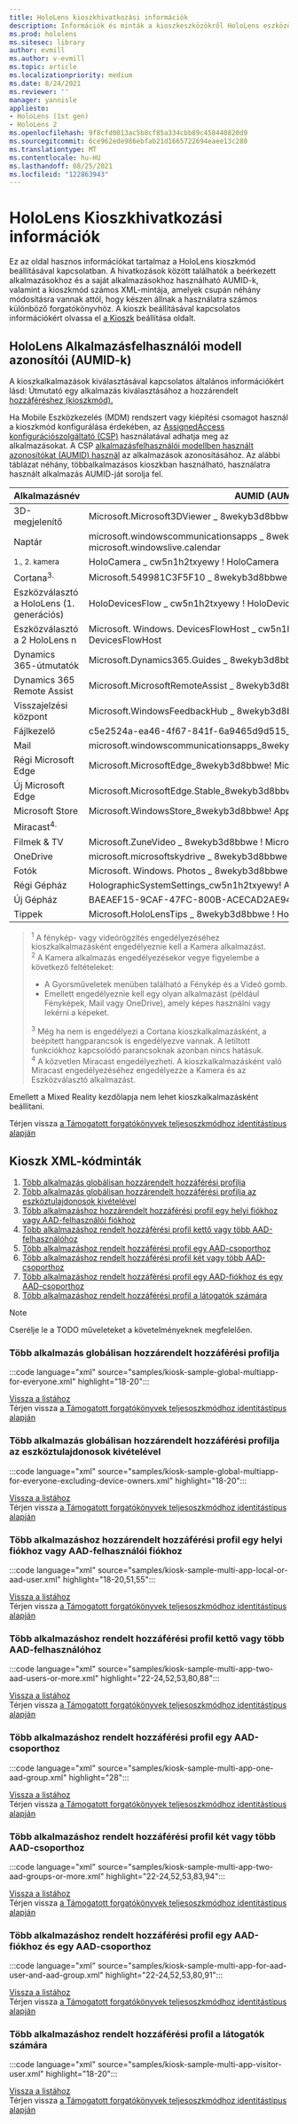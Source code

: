 ```yaml
---
title: HoloLens kioszkhivatkozási információk
description: Információk és minták a kioszkeszközökről HoloLens eszközökön.
ms.prod: hololens
ms.sitesec: library
author: evmill
ms.author: v-evmill
ms.topic: article
ms.localizationpriority: medium
ms.date: 8/24/2021
ms.reviewer: ''
manager: yannisle
appliesto:
- HoloLens (1st gen)
- HoloLens 2
ms.openlocfilehash: 9f8cfd0013ac5b8cf85a334cbb89c458440820d9
ms.sourcegitcommit: 6ce962ede986ebfab21d1665722694eaee13c280
ms.translationtype: MT
ms.contentlocale: hu-HU
ms.lasthandoff: 08/25/2021
ms.locfileid: "122863943"
---
```

# <a name="hololens-kiosk-reference-information"></a>HoloLens Kioszkhivatkozási információk

Ez az oldal hasznos információkat tartalmaz a HoloLens kioszkmód beállításával kapcsolatban. A hivatkozások között találhatók a beérkezett alkalmazásokhoz és a saját alkalmazásokhoz használható AUMID-k, valamint a kioszkmód számos XML-mintája, amelyek csupán néhány módosításra vannak attól, hogy készen állnak a használatra számos különböző forgatókönyvhöz. A kioszk beállításával kapcsolatos információkért olvassa el [a Kioszk](hololens-kiosk.md) beállítása oldalt.

## <a name="hololens-application-user-model-ids-aumids"></a>HoloLens Alkalmazásfelhasználói modell azonosítói (AUMID-k)  

A kioszkalkalmazások kiválasztásával kapcsolatos általános információkért lásd: Útmutató egy alkalmazás kiválasztásához a hozzárendelt [hozzáféréshez (kioszkmód).](/windows/configuration/guidelines-for-assigned-access-app)

Ha Mobile Eszközkezelés (MDM) rendszert vagy kiépítési csomagot használ a kioszkmód konfigurálása érdekében, az [AssignedAccess konfigurációszolgáltató (CSP)](/windows/client-management/mdm/assignedaccess-csp) használatával adhatja meg az alkalmazásokat. A CSP [alkalmazásfelhasználói modellben használt azonosítókat (AUMID) használ](/windows/configuration/find-the-application-user-model-id-of-an-installed-app) az alkalmazások azonosításához. Az alábbi táblázat néhány, többalkalmazásos kioszkban használható, használatra használt alkalmazás AUMID-ját sorolja fel.

<a id="aumids"></a>

|Alkalmazásnév |AUMID (AUMID) |
| --- | --- |
|3D-megjelenítő |Microsoft.Microsoft3DViewer \_ 8wekyb3d8bbwe \! Microsoft.Microsoft3DViewer |
|Naptár |microsoft.windowscommunicationsapps \_ 8wekyb3d8bbwe \! microsoft.windowslive.calendar |
|<sup>1., 2. kamera</sup> |HoloCamera \_ cw5n1h2txyewy \! HoloCamera |
|Cortana<sup>3.</sup> |Microsoft.549981C3F5F10 \_ 8wekyb3d8bbwe \! alkalmazás |
|Eszközválasztó a HoloLens (1. generációs) |HoloDevicesFlow \_ cw5n1h2txyewy \! HoloDevicesFlow |
|Eszközválasztó a 2 HoloLens n |Microsoft. Windows. DevicesFlowHost \_ cw5n1h2txyewy \! Microsoft.Windows. DevicesFlowHost |
|Dynamics 365-útmutatók |Microsoft.Dynamics365.Guides \_ 8wekyb3d8bbwe \! MicrosoftGuides |
|Dynamics 365 Remote Assist |Microsoft.MicrosoftRemoteAssist \_ 8wekyb3d8bbwe \! Microsoft.RemoteAssist |
|Visszajelzési &nbsp; központ |Microsoft.WindowsFeedbackHub \_ 8wekyb3d8bbwe \! App |
|Fájlkezelő |c5e2524a-ea46-4f67-841f-6a9465d9d515_cw5n1h2txyewy! App |
|Mail |microsoft.windowscommunicationsapps_8wekyb3d8bbwe!microsoft.windowslive.mail |
|Régi Microsoft Edge |Microsoft.MicrosoftEdge_8wekyb3d8bbwe! MicrosoftEdge |
|Új Microsoft Edge |Microsoft.MicrosoftEdge.Stable_8wekyb3d8bbwe! MSEDGE |
|Microsoft Store |Microsoft.WindowsStore_8wekyb3d8bbwe! App |
|Miracast<sup>4.</sup> | &nbsp; |
|Filmek & TV |Microsoft.ZuneVideo \_ 8wekyb3d8bbwe \! Microsoft.ZuneVideo |
|OneDrive |microsoft.microsoftskydrive \_ 8wekyb3d8bbwe \! Alkalmazás |
|Fotók |Microsoft. Windows. Photos \_ 8wekyb3d8bbwe \! App |
|Régi Gépház |HolographicSystemSettings_cw5n1h2txyewy! App |
|Új Gépház |BAEAEF15-9CAF-47FC-800B-ACECAD2AE94B_cw5n1h2txyewy! App |
|Tippek |Microsoft.HoloLensTips \_ 8wekyb3d8bbwe \! HoloLensTips |

> <sup>1</sup> A fénykép- vagy videórögzítés engedélyezéséhez kioszkalkalmazásként engedélyeznie kell a Kamera alkalmazást.  
> <sup>2</sup> A Kamera alkalmazás engedélyezésekor vegye figyelembe a következő feltételeket:
> - A Gyorsműveletek menüben található a Fénykép és a Videó gomb.
> - Emellett engedélyeznie kell egy olyan alkalmazást (például Fényképek, Mail vagy OneDrive), amely képes használni vagy lekérni a képeket.  
>  
> <sup>3</sup> Még ha nem is engedélyezi a Cortana kioszkalkalmazásként, a beépített hangparancsok is engedélyezve vannak. A letiltott funkciókhoz kapcsolódó parancsoknak azonban nincs hatásuk.  
> <sup>4</sup> A közvetlen Miracast engedélyezheti. A kioszkalkalmazásként való Miracast engedélyezéséhez engedélyezze a Kamera és az Eszközválasztó alkalmazást.

Emellett a Mixed Reality kezdőlapja nem lehet kioszkalkalmazásként beállítani.

Térjen vissza [a Támogatott forgatókönyvek teljesoszkmódhoz identitástípus alapján](hololens-kiosk.md#supported-scenarios-for-kiosk-mode-based-on-identity-type)

## <a name="kiosk-xml-code-samples"></a>Kioszk XML-kódminták

1. [Több alkalmazás globálisan hozzárendelt hozzáférési profilja](#multiple-app-global-assigned-access-profile)
1. [Több alkalmazás globálisan hozzárendelt hozzáférési profilja az eszköztulajdonosok kivételével](#multiple-app-global-assigned-access-profile-excluding-device-owners)
1. [Több alkalmazáshoz hozzárendelt hozzáférési profil egy helyi fiókhoz vagy AAD-felhasználói fiókhoz](#multiple-app-assigned-access-profile-for-a-local-account-or-aad-user-account)
1. [Több alkalmazáshoz rendelt hozzáférési profil kettő vagy több AAD-felhasználóhoz](#multiple-app-assigned-access-profiles-for-two-aad-users-or-more)
1. [Több alkalmazáshoz rendelt hozzáférési profil egy AAD-csoporthoz](#multiple-app-assigned-access-profile-for-one-aad-group)
1. [Több alkalmazáshoz rendelt hozzáférési profil két vagy több AAD-csoporthoz](#multiple-app-assigned-access-profile-for-two-aad-groups-or-more)
1. [Több alkalmazáshoz rendelt hozzáférési profil egy AAD-fiókhoz és egy AAD-csoporthoz](#multiple-app-assigned-access-profile-for-one-aad-account-and-one-aad-group)
1. [Több alkalmazáshoz rendelt hozzáférési profil a látogatók számára](#multiple-app-assigned-access-profile-for-visitors)

> [!NOTE]
> Cserélje le a TODO műveleteket a követelményeknek megfelelően.

### <a name="multiple-app-global-assigned-access-profile"></a>Több alkalmazás globálisan hozzárendelt hozzáférési profilja

:::code language="xml" source="samples/kiosk-sample-global-multiapp-for-everyone.xml" highlight="18-20":::

[Vissza a listához](#kiosk-xml-code-samples) <br>
Térjen vissza [a Támogatott forgatókönyvek teljesoszkmódhoz identitástípus alapján](hololens-kiosk.md#supported-scenarios-for-kiosk-mode-based-on-identity-type)

### <a name="multiple-app-global-assigned-access-profile-excluding-device-owners"></a>Több alkalmazás globálisan hozzárendelt hozzáférési profilja az eszköztulajdonosok kivételével

:::code language="xml" source="samples/kiosk-sample-global-multiapp-for-everyone-excluding-device-owners.xml" highlight="18-20":::

[Vissza a listához](#kiosk-xml-code-samples) <br>
Térjen vissza [a Támogatott forgatókönyvek teljesoszkmódhoz identitástípus alapján](hololens-kiosk.md#supported-scenarios-for-kiosk-mode-based-on-identity-type)

### <a name="multiple-app-assigned-access-profile-for-a-local-account-or-aad-user-account"></a>Több alkalmazáshoz hozzárendelt hozzáférési profil egy helyi fiókhoz vagy AAD-felhasználói fiókhoz

:::code language="xml" source="samples/kiosk-sample-multi-app-local-or-aad-user.xml" highlight="18-20,51,55":::

[Vissza a listához](#kiosk-xml-code-samples) <br>
Térjen vissza [a Támogatott forgatókönyvek teljesoszkmódhoz identitástípus alapján](hololens-kiosk.md#supported-scenarios-for-kiosk-mode-based-on-identity-type)

### <a name="multiple-app-assigned-access-profiles-for-two-aad-users-or-more"></a>Több alkalmazáshoz rendelt hozzáférési profil kettő vagy több AAD-felhasználóhoz

:::code language="xml" source="samples/kiosk-sample-multi-app-two-aad-users-or-more.xml" highlight="22-24,52,53,80,88":::

[Vissza a listához](#kiosk-xml-code-samples) <br>
Térjen vissza [a Támogatott forgatókönyvek teljesoszkmódhoz identitástípus alapján](hololens-kiosk.md#supported-scenarios-for-kiosk-mode-based-on-identity-type)

### <a name="multiple-app-assigned-access-profile-for-one-aad-group"></a>Több alkalmazáshoz rendelt hozzáférési profil egy AAD-csoporthoz

:::code language="xml" source="samples/kiosk-sample-multi-app-one-aad-group.xml" highlight="28":::

[Vissza a listához](#kiosk-xml-code-samples) <br>
Térjen vissza [a Támogatott forgatókönyvek teljesoszkmódhoz identitástípus alapján](hololens-kiosk.md#supported-scenarios-for-kiosk-mode-based-on-identity-type)

### <a name="multiple-app-assigned-access-profile-for-two-aad-groups-or-more"></a>Több alkalmazáshoz rendelt hozzáférési profil két vagy több AAD-csoporthoz

:::code language="xml" source="samples/kiosk-sample-multi-app-two-aad-groups-or-more.xml" highlight="22-24,52,53,83,94":::

[Vissza a listához](#kiosk-xml-code-samples) <br>
Térjen vissza [a Támogatott forgatókönyvek teljesoszkmódhoz identitástípus alapján](hololens-kiosk.md#supported-scenarios-for-kiosk-mode-based-on-identity-type)

### <a name="multiple-app-assigned-access-profile-for-one-aad-account-and-one-aad-group"></a>Több alkalmazáshoz rendelt hozzáférési profil egy AAD-fiókhoz és egy AAD-csoporthoz

:::code language="xml" source="samples/kiosk-sample-multi-app-for-aad-user-and-aad-group.xml" highlight="22-24,52,53,80,91":::

[Vissza a listához](#kiosk-xml-code-samples) <br>
Térjen vissza [a Támogatott forgatókönyvek teljesoszkmódhoz identitástípus alapján](hololens-kiosk.md#supported-scenarios-for-kiosk-mode-based-on-identity-type)

### <a name="multiple-app-assigned-access-profile-for-visitors"></a>Több alkalmazáshoz rendelt hozzáférési profil a látogatók számára

:::code language="xml" source="samples/kiosk-sample-multi-app-visitor-user.xml" highlight="18-20":::

[Vissza a listához](#kiosk-xml-code-samples) <br>
Térjen vissza [a Támogatott forgatókönyvek teljesoszkmódhoz identitástípus alapján](hololens-kiosk.md#supported-scenarios-for-kiosk-mode-based-on-identity-type)
